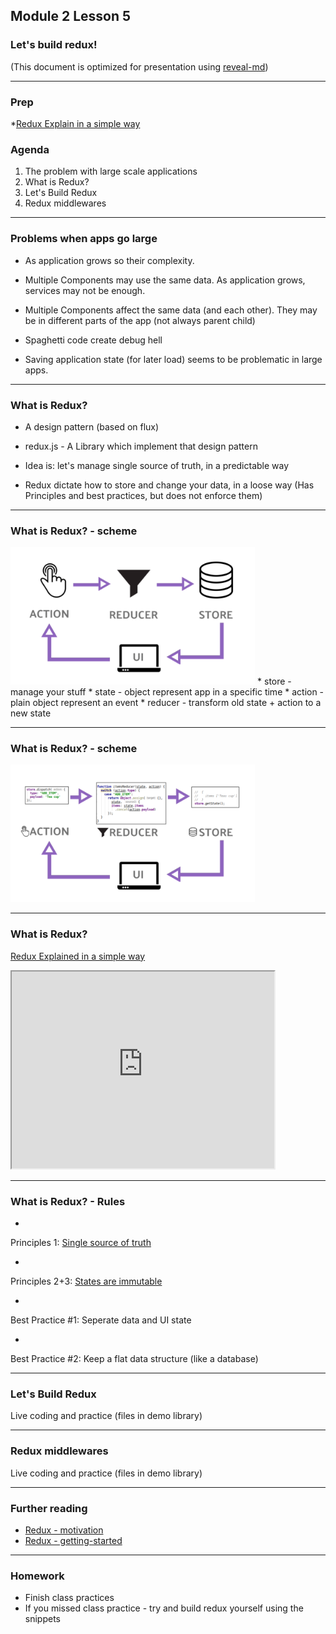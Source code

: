 ## Module 2 Lesson 5
### Let's build redux!
(This document is optimized for presentation using [reveal-md](https://github.com/webpro/reveal-md))

---


### Prep
*[Redux Explain in a simple way](https://www.youtube.com/watch?v=nFryvdyMI8s)

### Agenda
1. The problem with large scale applications
2. What is Redux?
3. Let's Build Redux
4. Redux middlewares

---

### Problems when apps go large
* As application grows so their complexity.
<!-- .element: class="fragment" -->

* Multiple Components may use the same data. As application grows, services may not be enough.
<!-- .element: class="fragment" -->

* Multiple Components affect the same data (and each other).
They may be in different parts of the app (not always parent child)
<!-- .element: class="fragment" -->

* Spaghetti code create debug hell
<!-- .element: class="fragment" -->

* Saving application state (for later load) seems to be problematic in large apps.
<!-- .element: class="fragment" -->

---

### What is Redux?

* A design pattern (based on flux)
<!-- .element: class="fragment" -->

* redux.js - A Library which implement that design pattern
<!-- .element: class="fragment" -->

* Idea is: let's manage single source of truth, in a predictable way
<!-- .element: class="fragment" -->

* Redux dictate how to store and change your data, in a loose way
(Has Principles and best practices, but does not enforce them)
<!-- .element: class="fragment" -->

---

### What is Redux? - scheme

<img src="./assets/redux.png" height="220px">
* store - manage your stuff
* state - object represent app in a specific time
* action - plain object represent an event
* reducer - transform old state + action to a new state

---

### What is Redux? - scheme

<img src="./assets/redux-with-code.png" height="220px">

---

### What is Redux?
[Redux Explained in a simple way](https://www.youtube.com/watch?v=nFryvdyMI8s)
<iframe width="420" height="315"
src="https://www.youtube.com/embed/nFryvdyMI8s" allowfullscreen>
</iframe>


---

### What is Redux? - Rules

* <!-- .element: class="fragment" -->
Principles 1: [Single source of truth](https://redux.js.org/introduction/three-principles#single-source-of-truth)
* <!-- .element: class="fragment" -->
Principles 2+3: [States are immutable](https://redux.js.org/introduction/three-principles#single-source-of-truth)

* <!-- .element: class="fragment" -->
Best Practice #1: Seperate data and UI state
* <!-- .element: class="fragment" -->
Best Practice #2: Keep a flat data structure (like a database)

---

### Let's Build Redux
Live coding and practice
(files in demo library)

---

### Redux middlewares
Live coding and practice
(files in demo library)


---

### Further reading
* [Redux - motivation](https://redux.js.org/introduction/motivation)
* [Redux - getting-started](https://redux.js.org/introduction/getting-started)

---

### Homework
* Finish class practices
* If you missed class practice - try and build redux yourself using the snippets
